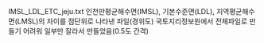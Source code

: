 IMSL_LDL_ETC_jeju.txt
인천만평균해수면(IMSL), 기본수준면(LDL), 지역평균해수면(LMSL)의 차이를 점단위로 나타낸 파일(경위도)
국토지리정보원에서 전체파일로 만들기 어려워 일부만 잘라서 만들었음(0.5도 간격) 



